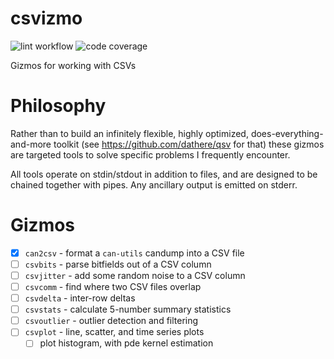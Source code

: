 # csvizmo

![lint workflow](https://github.com/Notgnoshi/csvizmo/actions/workflows/lint.yml/badge.svg?event=push)
![code coverage](https://img.shields.io/endpoint?url=https://gist.githubusercontent.com/Notgnoshi/5c7197add87b1263923e0cbfb85477a8/raw/csvizmo-coverage.json)

Gizmos for working with CSVs

# Philosophy

Rather than to build an infinitely flexible, highly optimized, does-everything-and-more toolkit (see
<https://github.com/dathere/qsv> for that) these gizmos are targeted tools to solve specific
problems I frequently encounter.

All tools operate on stdin/stdout in addition to files, and are designed to be chained together with
pipes. Any ancillary output is emitted on stderr.

# Gizmos

* [x] `can2csv` - format a `can-utils` candump into a CSV file
* [ ] `csvbits` - parse bitfields out of a CSV column
* [ ] `csvjitter` - add some random noise to a CSV column
* [ ] `csvcomm` - find where two CSV files overlap
* [ ] `csvdelta` - inter-row deltas
* [ ] `csvstats` - calculate 5-number summary statistics
* [ ] `csvoutlier` - outlier detection and filtering
* [ ] `csvplot` - line, scatter, and time series plots
  * [ ] plot histogram, with pde kernel estimation
